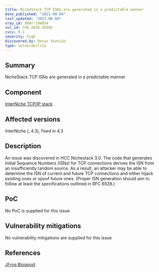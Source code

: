 ```yaml
---
title: NicheStack TCP ISNs are generated in a predictable manner
date_published: "2021-08-04"
last_updated: "2021-08-04"
xray_id: XRAY-194054
vul_id: CVE-2020-35685
cvss: 9.1
severity: high
discovered_by: Denys Vozniuk
type: vulnerability
---
```

## Summary
NicheStack TCP ISNs are generated in a predictable manner

## Component

[InterNiche TCP/IP stack](https://www.hcc-embedded.com/products/networking/tcpip-applications)

## Affected versions

InterNiche (, 4.3), fixed in 4.3

## Description

An issue was discovered in HCC Nichestack 3.0. The code that generates Initial Sequence Numbers (ISNs) for TCP connections derives the ISN from an insufficiently random source. As a result, an attacker may be able to determine the ISN of current and future TCP connections and either hijack existing ones or spoof future ones. (Proper ISN generation should aim to follow at least the specifications outlined in RFC 6528.)

## PoC

No PoC is supplied for this issue

## Vulnerability mitigations

No vulnerability mitigations are supplied for this issue

## References

[JFrog Blogpost](https://jfrog.com/blog/infrahalt-14-new-security-vulnerabilities-found-in-nichestack/)

